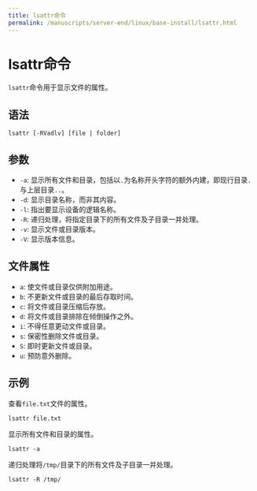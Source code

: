 ```yaml
---
title: lsattr命令
permalink: /manuscripts/server-end/linux/base-install/lsattr.html
---
```

  

# lsattr命令

`lsattr`命令用于显示文件的属性。

## 语法

```shell
lsattr [-RVadlv] [file | folder]
```

## 参数

- `-a`: 显示所有文件和目录，包括以`.`为名称开头字符的额外内建，即现行目录`.`与上层目录`..`。
- `-d`: 显示目录名称，而非其内容。
- `-l`: 指出要显示设备的逻辑名称。
- `-R`: 递归处理，将指定目录下的所有文件及子目录一并处理。
- `-v`: 显示文件或目录版本。
- `-V`: 显示版本信息。

## 文件属性

- `a`: 使文件或目录仅供附加用途。
- `b`: 不更新文件或目录的最后存取时间。
- `c`: 将文件或目录压缩后存放。
- `d`: 将文件或目录排除在倾倒操作之外。
- `i`: 不得任意更动文件或目录。
- `s`: 保密性删除文件或目录。
- `S`: 即时更新文件或目录。
- `u`: 预防意外删除。

## 示例

查看`file.txt`文件的属性。

```shell
lsattr file.txt
```

显示所有文件和目录的属性。

```shell
lsattr -a
```

递归处理将`/tmp/`目录下的所有文件及子目录一并处理。

```shell
lsattr -R /tmp/
```
